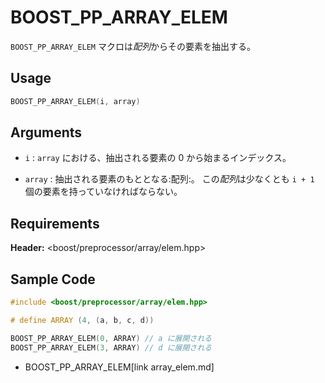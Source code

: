# BOOST_PP_ARRAY_ELEM

`BOOST_PP_ARRAY_ELEM` マクロは*配列*からその要素を抽出する。

## Usage

```cpp
BOOST_PP_ARRAY_ELEM(i, array)
```

## Arguments

- `i` :
	`array` における、抽出される要素の 0 から始まるインデックス。

- `array` :
	抽出される要素のもととなる:配列:。
	この*配列*は少なくとも `i + 1` 個の要素を持っていなければならない。

## Requirements

**Header:** &lt;boost/preprocessor/array/elem.hpp&gt;

## Sample Code

```cpp
#include <boost/preprocessor/array/elem.hpp>

# define ARRAY (4, (a, b, c, d))

BOOST_PP_ARRAY_ELEM(0, ARRAY) // a に展開される
BOOST_PP_ARRAY_ELEM(3, ARRAY) // d に展開される
```
* BOOST_PP_ARRAY_ELEM[link array_elem.md]

